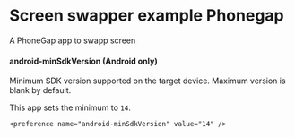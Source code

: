 # Screen swapper example Phonegap

A PhoneGap app to swapp screen

#### android-minSdkVersion (Android only)

Minimum SDK version supported on the target device. Maximum version is blank by default.

This app sets the minimum to `14`.

    <preference name="android-minSdkVersion" value="14" />
